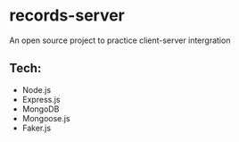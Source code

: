 # records-server
An open source project to practice client-server intergration

## Tech:
 *  Node.js
 *  Express.js
 *  MongoDB
 *  Mongoose.js
 *  Faker.js


